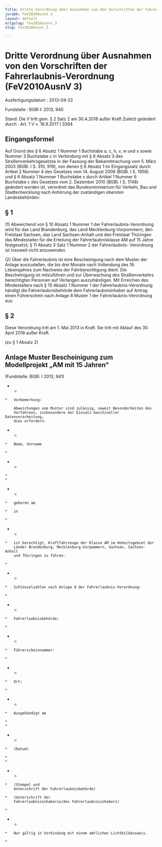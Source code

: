 ```yaml
---
Title: Dritte Verordnung über Ausnahmen von den Vorschriften der Fahrerlaubnis-Verordnung
jurabk: FeV2010AusnV 3
layout: default
origslug: fev2010ausnv_3
slug: fev2010ausnv_3

---
```


# Dritte Verordnung über Ausnahmen von den Vorschriften der Fahrerlaubnis-Verordnung (FeV2010AusnV 3)

Ausfertigungsdatum
:   2013-04-22

Fundstelle
:   BGBl I: 2013, 940

Stand: Die V tritt gem. § 2 Satz 2 am 30.4.2018 außer Kraft
Zuletzt geändert durch
:   Art. 1 V v. 18.9.2017 I 3394


## Eingangsformel

Auf Grund des § 6 Absatz 1 Nummer 1 Buchstabe a, c, h, v, w und x
sowie Nummer 3 Buchstabe c in Verbindung mit § 6 Absatz 3 des
Straßenverkehrsgesetzes in der Fassung der Bekanntmachung vom 5. März
2003 (BGBl. I S. 310, 919), von denen § 6 Absatz 1 im Eingangssatz
durch Artikel 2 Nummer 4 des Gesetzes vom 14. August 2006 (BGBl. I S.
1958) und § 6 Absatz 1 Nummer 1 Buchstabe x durch Artikel 1 Nummer 6
Buchstabe c des Gesetzes vom 2. Dezember 2010 (BGBl. I S. 1748)
geändert worden ist, verordnet das Bundesministerium für Verkehr, Bau
und Stadtentwicklung nach Anhörung der zuständigen obersten
Landesbehörden:


## § 1

(1) Abweichend von § 10 Absatz 1 Nummer 1 der Fahrerlaubnis-Verordnung
wird für das Land Brandenburg, das Land Mecklenburg-Vorpommern, den
Freistaat Sachsen, das Land Sachsen-Anhalt und den Freistaat Thüringen
das Mindestalter für die Erteilung der Fahrerlaubnisklasse AM auf 15
Jahre festgesetzt; § 11 Absatz 3 Satz 1 Nummer 2 der Fahrerlaubnis-
Verordnung ist insoweit nicht anzuwenden.

(2) Über die Fahrerlaubnis ist eine Bescheinigung nach dem Muster der
Anlage auszustellen, die bis drei Monate nach Vollendung des 16.
Lebensjahres zum Nachweis der Fahrberechtigung dient. Die
Bescheinigung ist mitzuführen und zur Überwachung des Straßenverkehrs
berechtigten Personen auf Verlangen auszuhändigen. Mit Erreichen des
Mindestalters nach § 10 Absatz 1 Nummer 1 der Fahrerlaubnis-Verordnung
händigt die Fahrerlaubnisbehörde dem Fahrerlaubnisinhaber auf Antrag
einen Führerschein nach Anlage 8 Muster 1 der Fahrerlaubnis-Verordnung
aus.


## § 2

Diese Verordnung tritt am 1. Mai 2013 in Kraft. Sie tritt mit Ablauf
des 30. April 2018 außer Kraft.

(zu § 1 Absatz 2)

## Anlage Muster Bescheinigung zum Modellprojekt „AM mit 15 Jahren“

(Fundstelle: BGBl. I 2013, 941)


*    *
    *   Vorbemerkung:

        Abweichungen vom Muster sind zulässig, soweit Besonderheiten des
        Verfahrens, insbesondere der Einsatz maschineller Datenverarbeitung,
        dies erfordern.





*    *
    *   Name, Vorname

    *

*    *
    *
    *

*    *
    *   geboren am

    *   in

    *

*    *
    *   ist berechtigt, Kraftfahrzeuge der Klasse AM im Hoheitsgebiet der
        Länder Brandenburg, Mecklenburg-Vorpommern, Sachsen, Sachsen-Anhalt
        und Thüringen zu führen.

    *

*    *
    *   Schlüsselzahlen nach Anlage 9 der Fahrerlaubnis-Verordnung:

    *

*    *
    *   Fahrerlaubnisbehörde:

    *

*    *
    *   Führerscheinnummer:

    *

*    *
    *   Ort:

    *

*    *
    *   Ausgehändigt am

    *
    *

*    *
    *   (Datum)

    *
    *

*    *
    *   (Stempel und
        Unterschrift der Fahrerlaubnisbehörde)

    *   (Unterschrift der
        Fahrerlaubnisinhaberin/des Fahrerlaubnisinhabers)

    *

*    *
    *   Nur gültig in Verbindung mit einem amtlichen Lichtbildausweis.

    *


